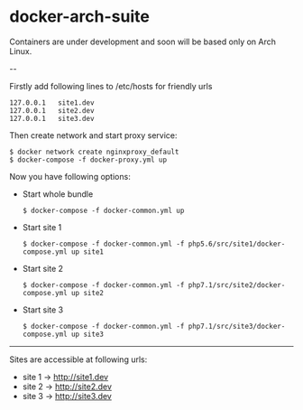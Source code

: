 # docker-arch-suite

Containers are under development and soon will be based only on Arch Linux.

--

Firstly add following lines to /etc/hosts for friendly urls

    127.0.0.1   site1.dev
    127.0.0.1   site2.dev
    127.0.0.1   site3.dev

Then create network and start proxy service:

    $ docker network create nginxproxy_default
    $ docker-compose -f docker-proxy.yml up

Now you have following options:

- Start whole bundle

      $ docker-compose -f docker-common.yml up

- Start site 1

      $ docker-compose -f docker-common.yml -f php5.6/src/site1/docker-compose.yml up site1

- Start site 2

      $ docker-compose -f docker-common.yml -f php7.1/src/site2/docker-compose.yml up site2

- Start site 3

      $ docker-compose -f docker-common.yml -f php7.1/src/site3/docker-compose.yml up site3

---

Sites are accessible at following urls:

 - site 1 -> http://site1.dev
 - site 2 -> http://site2.dev
 - site 3 -> http://site3.dev


